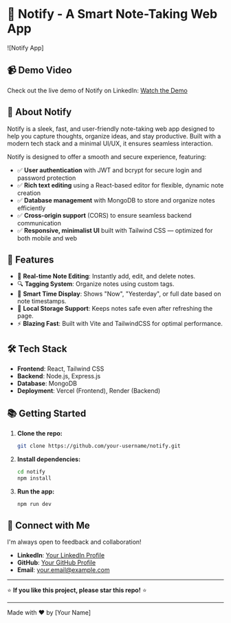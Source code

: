 # 🚀 Notify - A Smart Note-Taking Web App

![Notify App]

## 📹 Demo Video
Check out the live demo of Notify on LinkedIn:
[Watch the Demo]([https://www.linkedin.com/posts/your-linkedin-profile/demo-video](https://www.linkedin.com/posts/ritesh-kumar-pandey-9b3296305_notifyapp-mernstack-react-activity-7300946368104140801-Iz6w?utm_source=share&utm_medium=member_desktop&rcm=ACoAAE3RbxcB5-KDrsULMJbtWe77Pstj2lrkSKw))

## 📒 About Notify
Notify is a sleek, fast, and user-friendly note-taking web app designed to help you capture thoughts, organize ideas, and stay productive. Built with a modern tech stack and a minimal UI/UX, it ensures seamless interaction.

Notify is designed to offer a smooth and secure experience, featuring:
- ✅ **User authentication** with JWT and bcrypt for secure login and password protection
- ✅ **Rich text editing** using a React-based editor for flexible, dynamic note creation
- ✅ **Database management** with MongoDB to store and organize notes efficiently
- ✅ **Cross-origin support** (CORS) to ensure seamless backend communication
- ✅ **Responsive, minimalist UI** built with Tailwind CSS — optimized for both mobile and web

## 🌟 Features
- 📝 **Real-time Note Editing**: Instantly add, edit, and delete notes.
- 🔍 **Tagging System**: Organize notes using custom tags.
- 📅 **Smart Time Display**: Shows "Now", "Yesterday", or full date based on note timestamps.
- 💾 **Local Storage Support**: Keeps notes safe even after refreshing the page.
- ⚡ **Blazing Fast**: Built with Vite and TailwindCSS for optimal performance.

## 🛠️ Tech Stack
- **Frontend**: React, Tailwind CSS
- **Backend**: Node.js, Express.js
- **Database**: MongoDB
- **Deployment**: Vercel (Frontend), Render (Backend)

## 📚 Getting Started
1. **Clone the repo:**
   ```bash
   git clone https://github.com/your-username/notify.git
   ```
2. **Install dependencies:**
   ```bash
   cd notify
   npm install
   ```
3. **Run the app:**
   ```bash
   npm run dev
   ```

## 🤝 Connect with Me
I'm always open to feedback and collaboration!
- **LinkedIn**: [Your LinkedIn Profile](https://www.linkedin.com/in/your-linkedin-profile)
- **GitHub**: [Your GitHub Profile](https://github.com/your-username)
- **Email**: your.email@example.com

---

⭐ **If you like this project, please star this repo!** ⭐

---

Made with ❤️ by [Your Name]

